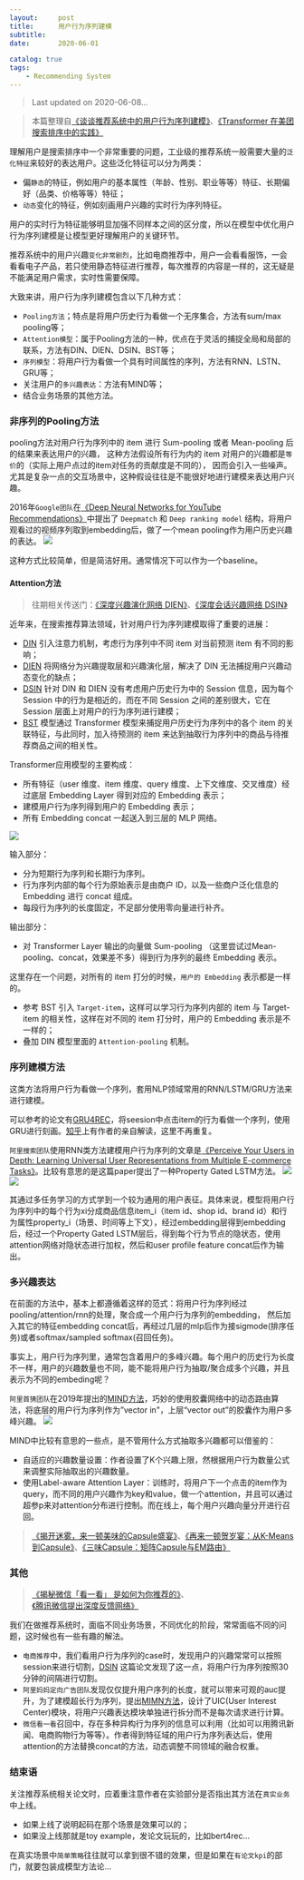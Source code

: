 ```yaml
---
layout:     post
title:      用户行为序列建模
subtitle:   
date:       2020-06-01

catalog: true
tags:
    - Recommending System
---
```



> Last updated on 2020-06-08...

> 本篇整理自[《谈谈推荐系统中的用户行为序列建模》](https://zhuanlan.zhihu.com/p/138136777?utm_source=qq&utm_medium=social&utm_oi=566394839504048128)、[《Transformer 在美团搜索排序中的实践》](https://tech.meituan.com/2020/04/16/transformer-in-meituan.html)

理解用户是搜索排序中一个非常重要的问题，工业级的推荐系统一般需要大量的`泛化特征`来较好的表达用户。这些泛化特征可以分为两类：
- 偏`静态`的特征，例如用户的基本属性（年龄、性别、职业等等）特征、长期偏好（品类、价格等等）特征；
- `动态`变化的特征，例如刻画用户兴趣的实时行为序列特征。

用户的实时行为特征能够明显加强不同样本之间的区分度，所以在模型中优化用户行为序列建模是让模型更好理解用户的关键环节。

推荐系统中的用户兴趣`变化非常剧烈`，比如电商推荐中，用户一会看看服饰，一会看看电子产品，若只使用静态特征进行推荐，每次推荐的内容是一样的，这无疑是不能满足用户需求，实时性需要保障。

大致来讲，用户行为序列建模包含以下几种方式：
- `Pooling方法`；特点是将用户历史行为看做一个无序集合，方法有sum/max pooling等；
- `Attention模型`：属于Pooling方法的一种，优点在于灵活的捕捉全局和局部的联系，方法有DIN、DIEN、DSIN、BST等；
- `序列模型`：将用户行为看做一个具有时间属性的序列，方法有RNN、LSTN、GRU等；
- 关注用户的`多兴趣表达`：方法有MIND等；
- 结合业务场景的其他方法。

### 非序列的Pooling方法

pooling方法对用户行为序列中的 item 进行 Sum-pooling 或者 Mean-pooling 后的结果来表达用户的兴趣，
这种方法假设所有行为内的 item 对用户的兴趣都是`等价`的（实际上用户点过的item对任务的贡献度是不同的），
因而会引入一些噪声。尤其是复杂一点的交互场景中，这种假设往往是不能很好地进行建模来表达用户兴趣。

2016年`Google团队`在[《Deep Neural Networks for YouTube Recommendations》](https://static.googleusercontent.com/media/research.google.com/zh-CN//pubs/archive/45530.pdf)中提出了 `Deepmatch` 和 `Deep ranking model` 结构，将用户观看过的视频序列取到embedding后，做了一个mean pooling作为用户历史兴趣的表达。
![](/img/post/20200601/1.png)

这种方式比较简单，但是简洁好用。通常情况下可以作为一个baseline。

#### Attention方法

> 往期相关传送门：[《深度兴趣演化网络 DIEN》](https://coladrill.github.io/2019/02/04/%E6%B7%B1%E5%BA%A6%E5%85%B4%E8%B6%A3%E6%BC%94%E5%8C%96%E7%BD%91%E7%BB%9C-DIEN/)、[《深度会话兴趣网络 DSIN》](https://coladrill.github.io/2019/05/21/%E6%B7%B1%E5%BA%A6%E4%BC%9A%E8%AF%9D%E5%85%B4%E8%B6%A3%E7%BD%91%E7%BB%9C-DSIN/)

近年来，在搜索推荐算法领域，针对用户行为序列建模取得了重要的进展：
- [DIN](https://arxiv.org/abs/1706.06978) 引入注意力机制，考虑行为序列中不同 item 对当前预测 item 有不同的影响；
- [DIEN](https://arxiv.org/abs/1809.03672) 将网络分为兴趣提取层和兴趣演化层，解决了 DIN 无法捕捉用户兴趣动态变化的缺点；
- [DSIN](https://arxiv.org/abs/1905.06482) 针对 DIN 和 DIEN 没有考虑用户历史行为中的 Session 信息，因为每个 Session 中的行为是相近的，而在不同 Session 之间的差别很大，它在 Session 层面上对用户的行为序列进行建模；
- [BST](https://arxiv.org/abs/1905.06874) 模型通过 Transformer 模型来捕捉用户历史行为序列中的各个 item 的关联特征，与此同时，加入待预测的 item 来达到抽取行为序列中的商品与待推荐商品之间的相关性。

Transformer应用模型的主要构成：
- 所有特征（user 维度、item 维度、query 维度、上下文维度、交叉维度）经过底层 Embedding Layer 得到对应的 Embedding 表示；
- 建模用户行为序列得到用户的 Embedding 表示；
- 所有 Embedding concat 一起送入到三层的 MLP 网络。

![](/img/post/20200601/5.png)

输入部分：
- 分为短期行为序列和长期行为序列。
- 行为序列内部的每个行为原始表示是由商户 ID，以及一些商户泛化信息的 Embedding 进行 concat 组成。
- 每段行为序列的长度固定，不足部分使用零向量进行补齐。

输出部分：
- 对 Transformer Layer 输出的向量做 Sum-pooling （这里尝试过Mean-pooling、concat，效果差不多）得到行为序列的最终 Embedding 表示。

这里存在一个问题，对所有的 item 打分的时候，`用户的 Embedding` 表示都是一样的。
- 参考 BST 引入 `Target-item`，这样可以学习行为序列内部的 item 与 Target-item 的相关性，这样在对不同的 item 打分时，用户的 Embedding 表示是不一样的；
- 叠加 DIN 模型里面的 `Attention-pooling` 机制。

### 序列建模方法

这类方法将用户行为看做一个序列，套用NLP领域常用的RNN/LSTM/GRU方法来进行建模。

可以参考的论文有[GRU4REC](https://arxiv.org/abs/1511.06939)，将seesion中点击item的行为看做一个序列，使用GRU进行刻画。[知乎](https://zhuanlan.zhihu.com/p/30720579)上有作者的亲自解读，这里不再重复。

`阿里搜索团队`使用RNN类方法建模用户行为序列的文章是[《Perceive Your Users in Depth: Learning Universal User Representations from Multiple E-commerce Tasks》](https://arxiv.org/abs/1805.10727)。比较有意思的是这篇paper提出了一种Property Gated LSTM方法。
![](/img/post/20200601/2.png)
![](/img/post/20200601/3.png)

其通过多任务学习的方式学到一个较为通用的用户表征。具体来说，模型将用户行为序列中的每个行为xi分成商品信息item_i（item id、shop id、brand id）和行为属性property_i（场景、时间等上下文），经过embedding层得到embedding后，经过一个Property Gated LSTM层后，得到每个行为节点的隐状态，使用attention网络对隐状态进行加权，然后和user profile feature concat后作为输出。

### 多兴趣表达

在前面的方法中，基本上都遵循着这样的范式：将用户行为序列经过pooling/attention/rnn的处理，聚合成一个用户行为序列的embedding，
然后加入其它的特征embedding concat后，再经过几层的mlp后作为接sigmode(排序任务)或者softmax/sampled softmax(召回任务)。

事实上，用户行为序列里，通常包含着用户的多峰兴趣。每个用户的历史行为长度不一样，用户的兴趣数量也不同，能不能将用户行为抽取/聚合成多个兴趣，并且表示为不同的embeding呢？

`阿里首猜团队`在2019年提出的[MIND方法](https://arxiv.org/pdf/1904.08030.pdf)，巧妙的使用胶囊网络中的动态路由算法，将底层的用户行为序列作为”vector in"，上层“vector out”的胶囊作为用户多峰兴趣。
![](/img/post/20200601/4.png)

MIND中比较有意思的一些点，是不管用什么方式抽取多兴趣都可以借鉴的：
- 自适应的兴趣数量设置：作者设置了K个兴趣上限，然根据用户行为数量公式来调整实际抽取出的兴趣数量。
- 使用Label-aware Attention Layer：训练时，将用户下一个点击的item作为query，而不同的用户兴趣作为key和value，做一个attention，并且可以通过超参p来对attention分布进行控制。而在线上，每个用户兴趣向量分开进行召回。

> [《揭开迷雾，来一顿美味的Capsule盛宴》](https://kexue.fm/archives/4819)、[《再来一顿贺岁宴：从K-Means到Capsule》](https://kexue.fm/archives/5112)、[《三味Capsule：矩阵Capsule与EM路由》](https://kexue.fm/archives/5155)

### 其他

> [《揭秘微信「看一看」 是如何为你推荐的》](https://mp.weixin.qq.com/s?__biz=MjM5ODYwMjI2MA==&mid=2649745580&idx=1&sn=572b483c59b7d17baadd80b2a8b5f4a1&chksm=bed37bd789a4f2c19ec79e453733800facbbb999414596275e13bee72a5a6561602b5f0682dc&mpshare=1&scene=23&srcid=&sharer_sharetime=1583492587473&sharer_shareid=cc983be31429dfbd5199d63f0d94b825#rd)、[《腾讯微信提出深度反馈网络》](https://mp.weixin.qq.com/s/Z6oVg-8F9vpQihxSV4717g)

我们在做推荐系统时，面临不同业务场景，不同优化的阶段，常常面临不同的问题，这时候也有一些有趣的解法。
- `电商推荐`中，我们看用户行为序列的case时，发现用户的兴趣常常可以按照session来进行切割，[DSIN](https://arxiv.org/abs/1905.06482) 这篇论文发现了这一点，将用户行为序列按照30分钟的间隔进行切割。
- `阿里妈妈定向广告团队`发现仅仅提升用户序列的长度，就可以带来可观的auc提升，为了建模超长行为序列，提出[MIMN方法](https://arxiv.org/abs/1905.09248)，设计了UIC(User Interest Center)模块，将用户兴趣表达模块单独进行拆分而不是每次请求进行计算。
- `微信看一看`召回中，存在多种异构行为序列的信息可以利用（比如可以用腾讯新闻、电商购物行为等等）。作者得到特征域的用户行为序列表达后，使用attention的方法替换concat的方法，动态调整不同领域的融合权重。

### 结束语

关注推荐系统相关论文时，应着重注意作者在实验部分是否指出其方法在`真实业务`中上线。
- 如果上线了说明起码在那个场景是效果可以的；
- 如果没上线那就是toy example，发论文玩玩的，比如bert4rec...

在真实场景中`简单策略`往往就可以拿到很不错的效果，但是如果在`有论文kpi`的部门，就要包装成模型方法论...
